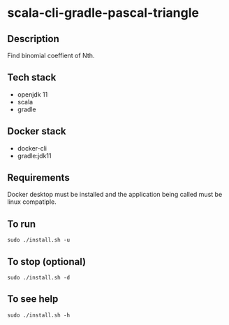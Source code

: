 # scala-cli-gradle-pascal-triangle

## Description
Find binomial coeffient of Nth.

## Tech stack
- openjdk 11
- scala
- gradle

## Docker stack
- docker-cli
- gradle:jdk11

## Requirements
Docker desktop must be installed and the application
being called must be linux compatiple.

## To run
`sudo ./install.sh -u`

## To stop (optional)
`sudo ./install.sh -d`

## To see help
`sudo ./install.sh -h`
